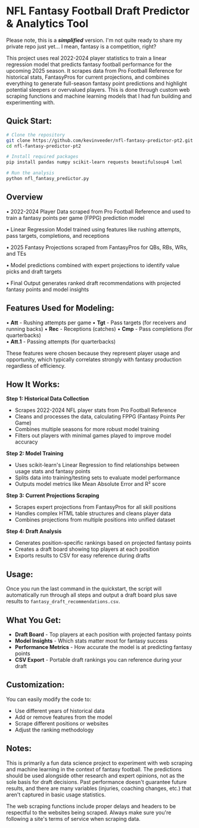 # NFL Fantasy Football Draft Predictor & Analytics Tool

Please note, this is a *__simplified__* version. I'm not quite ready to share my private repo just yet... I mean, fantasy is a competition, right?

This project uses real 2022-2024 player statistics to train a linear regression model that predicts fantasy football performance for the upcoming 2025 season. It scrapes data from Pro Football Reference for historical stats, FantasyPros for current projections, and combines everything to generate full-season fantasy point predictions and highlight potential sleepers or overvalued players. This is done through custom web scraping functions and machine learning models that I had fun building and experimenting with.

## Quick Start:

```bash
# Clone the repository
git clone https://github.com/kevinveeder/nfl-fantasy-predictor-pt2.git
cd nfl-fantasy-predictor-pt2

# Install required packages
pip install pandas numpy scikit-learn requests beautifulsoup4 lxml

# Run the analysis
python nfl_fantasy_predictor.py
```

## Overview

• 2022-2024 Player Data scraped from Pro Football Reference and used to train a fantasy points per game (FPPG) prediction model

• Linear Regression Model trained using features like rushing attempts, pass targets, completions, and receptions

• 2025 Fantasy Projections scraped from FantasyPros for QBs, RBs, WRs, and TEs

• Model predictions combined with expert projections to identify value picks and draft targets

• Final Output generates ranked draft recommendations with projected fantasy points and model insights

## Features Used for Modeling:

• **Att** - Rushing attempts per game
• **Tgt** - Pass targets (for receivers and running backs)
• **Rec** - Receptions (catches)
• **Cmp** - Pass completions (for quarterbacks)  
• **Att.1** - Passing attempts (for quarterbacks)

These features were chosen because they represent player usage and opportunity, which typically correlates strongly with fantasy production regardless of efficiency.

## How It Works:

**Step 1: Historical Data Collection**
- Scrapes 2022-2024 NFL player stats from Pro Football Reference
- Cleans and processes the data, calculating FPPG (Fantasy Points Per Game)
- Combines multiple seasons for more robust model training
- Filters out players with minimal games played to improve model accuracy

**Step 2: Model Training**
- Uses scikit-learn's Linear Regression to find relationships between usage stats and fantasy points
- Splits data into training/testing sets to evaluate model performance
- Outputs model metrics like Mean Absolute Error and R² score

**Step 3: Current Projections Scraping**
- Scrapes expert projections from FantasyPros for all skill positions
- Handles complex HTML table structures and cleans player data
- Combines projections from multiple positions into unified dataset

**Step 4: Draft Analysis**
- Generates position-specific rankings based on projected fantasy points
- Creates a draft board showing top players at each position
- Exports results to CSV for easy reference during drafts

## Usage:

Once you run the last command in the quickstart, the script will automatically run through all steps and output a draft board plus save results to `fantasy_draft_recommendations.csv`.

## What You Get:

- **Draft Board** - Top players at each position with projected fantasy points
- **Model Insights** - Which stats matter most for fantasy success
- **Performance Metrics** - How accurate the model is at predicting fantasy points
- **CSV Export** - Portable draft rankings you can reference during your draft

## Customization:

You can easily modify the code to:
- Use different years of historical data
- Add or remove features from the model
- Scrape different positions or websites
- Adjust the ranking methodology

## Notes:

This is primarily a fun data science project to experiment with web scraping and machine learning in the context of fantasy football. The predictions should be used alongside other research and expert opinions, not as the sole basis for draft decisions. Past performance doesn't guarantee future results, and there are many variables (injuries, coaching changes, etc.) that aren't captured in basic usage statistics.

The web scraping functions include proper delays and headers to be respectful to the websites being scraped. Always make sure you're following a site's terms of service when scraping data.

